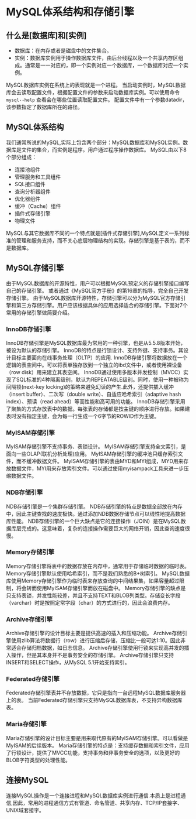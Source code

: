 # MySQL体系结构和存储引擎
## 什么是[数据库]和[实例]
- 数据库：在内存或者是磁盘中的文件集合。
- 实例：数据库实例用于操作数据库文件，由后台线程以及一个共享内存区组成。通常是一一对应的，即一个实例对应一个数据库，一个数据库对应一个实例。

MySQL数据库实例在系统上的表现就是一个进程。
当启动实例时，MySQL数据库会去读取配置文件，根据配置文件的参数来启动数据库实例。可以使用命令`mysql--help` 查看会在哪些位置读取配置文件。
配置文件中有一个参数datadir，该参数指定了数据库所在的路径。
## MySQL体系结构
我们通常所说的MySQL,实际上包含两个部分：MySQL数据库和MySQL实例。数据库是文件的集合，而实例是程序。用户通过程序操作数据库。
MySQL由以下8个部分组成：
- 连接池组件
- 管理服务和工具组件
- SQL接口组件
- 查询分析器组件
- 优化器组件
- 缓冲（Cache）组件
- 插件式存储引擎
- 物理文件

MySQL与其它数据库不同的一个特点就是[插件式存储引擎],MySQL定义一系列标准的管理和服务支持，而不关心底层物理结构的实现。存储引擎是基于表的，而不是数据库。
## MySQL存储引擎
由于MySQL数据库的开源特性，用户可以根据MySQL预定义的存储引擎接口编写自己的存储引擎。
或者通过《MySQL官方手册》的第16章的指导，完全自己开发存储引擎。
由于MySQL数据库开源特性，存储引擎可以分为MySQL官方存储引擎和第三方存储引擎。用户应该根据具体的应用选择适合的存储引擎。下面对7个常用的存储引擎做简要介绍。

### InnoDB存储引擎
InnoDB存储引擎是MySQL数据库最为常用的一种引擎，也是从5.5.8版本开始，被设为默认的存储引擎。
InnoDB的特点是行锁设计、支持外键、支持事务。其设计目标主要面向在线事务处理（OLTP）的应用.
InnoDB存储引擎将数据放在一个逻辑的表空间中。可以将表单独存放到一个独立的ibd文件中，或者使用裸设备（row disk）用来建立其表空间。
InnoDB通过使用多版本并发控制（MVCC）实现了SQL标准的4种隔离级别，默认为REPEATABLE级别。同时，使用一种被称为间隔锁(next-key locking)的策略来避免幻读的产生.此外，还提供插入缓冲（insert buffer）、二次写（double write）、自适应哈希索引（adaptive hash index）、预读（read ahead）等高性能和高可用的功能。
InnoDB存储引擎采用了聚集的方式存放表中的数据。每张表的存储都是按主键的顺序进行存放。如果建表时没有指定主键，会为每一行生成一个6字节的ROWID作为主键。

### MyISAM存储引擎
MyISAM存储引擎不支持事务、表锁设计。
MyISAM存储引擎支持全文索引，是面向一些OLAP(联机分析处理)应用。
MyISAM存储引擎的缓冲池只缓存索引文件，而不缓冲数据文件。
MyISAM存储引擎的表由MYD和MYI组成，MYD用来存放数据文件，MYI用来存放索引文件。可以通过使用myisampack工具来进一步压缩数据文件。
### NDB存储引擎
NDB存储引擎是一个集群存储引擎。
NDB存储引擎的特点是数据全部放在内存中，因此主键查找的速度极快。通过添加NDB数据存储节点可以线性地提高数据库性能。
NDB存储引擎的一个巨大缺点是它的连接操作（JOIN）是在MySQL数据库层完成的。这意味着，复杂的连接操作需要巨大的网络开销，因此查询速度很慢。
### Memory存储引擎
Memory存储引擎将表中的数据存放在内存中，通常用于存储临时数据的临时表。
Memory存储引擎默认使用哈希索引，而不是我们熟悉的B+树索引。
MySQL数据库使用Memory存储引擎作为临时表来存放查询的中间结果集，如果容量超过限制，将会转而使用MyISAM存储引擎而放在磁盘中。
Memory存储引擎的缺点是只支持表锁，并发性能较差，并且不支持TEXT和BLOB列类型。存储变长字段（varchar）时是按照定常字段（char）的方式进行的，因此会浪费内存。
### Archive存储引擎
Archive存储引擎的设计目标主要是提供高速的插入和压缩功能。
Archive存储引擎使用zlib算法将数据行（row）进行压缩后存储，压缩比一般可达1∶10。因此非常适合存储归档数据，如日志信息。
Archive存储引擎使用行锁来实现高并发的插入操作，但是其本身并不是事务安全的存储引擎。
Archive存储引擎只支持INSERT和SELECT操作，从MySQL 5.1开始支持索引。
### Federated存储引擎
Federated存储引擎表并不存放数据，它只是指向一台远程MySQL数据库服务器上的表。
当前Federated存储引擎只支持MySQL数据库表，不支持异构数据库表。
### Maria存储引擎
Maria存储引擎的设计目标主要是用来取代原有的MyISAM存储引擎。可以看做是MyISAM的后续版本。
Maria存储引擎的特点是：支持缓存数据和索引文件，应用了行锁设计，提供了MVCC功能，支持事务和非事务安全的选项，以及更好的BLOB字符类型的处理性能。

## 连接MySQL
连接MySQL操作是一个连接进程和MySQL数据库实例进行通信.本质上是进程通信,因此，常用的进程通信方式有管道、命名管道、共享内存、TCP/IP套接字、UNIX域套接字。
